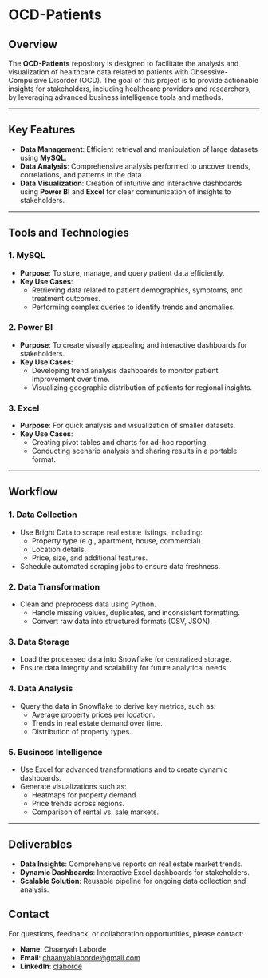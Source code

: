 # OCD-Patients

## Overview
The **OCD-Patients** repository is designed to facilitate the analysis and visualization of healthcare data related to patients with Obsessive-Compulsive Disorder (OCD). The goal of this project is to provide actionable insights for stakeholders, including healthcare providers and researchers, by leveraging advanced business intelligence tools and methods.

---

## Key Features
- **Data Management**: Efficient retrieval and manipulation of large datasets using **MySQL**.
- **Data Analysis**: Comprehensive analysis performed to uncover trends, correlations, and patterns in the data.
- **Data Visualization**: Creation of intuitive and interactive dashboards using **Power BI** and **Excel** for clear communication of insights to stakeholders.

---

## Tools and Technologies

### 1. MySQL
- **Purpose**: To store, manage, and query patient data efficiently.
- **Key Use Cases**:
  - Retrieving data related to patient demographics, symptoms, and treatment outcomes.
  - Performing complex queries to identify trends and anomalies.

### 2. Power BI
- **Purpose**: To create visually appealing and interactive dashboards for stakeholders.
- **Key Use Cases**:
  - Developing trend analysis dashboards to monitor patient improvement over time.
  - Visualizing geographic distribution of patients for regional insights.

### 3. Excel
- **Purpose**: For quick analysis and visualization of smaller datasets.
- **Key Use Cases**:
  - Creating pivot tables and charts for ad-hoc reporting.
  - Conducting scenario analysis and sharing results in a portable format.

---

## Workflow

### 1. **Data Collection**
- Use Bright Data to scrape real estate listings, including:
  - Property type (e.g., apartment, house, commercial).
  - Location details.
  - Price, size, and additional features.
- Schedule automated scraping jobs to ensure data freshness.

### 2. **Data Transformation**
- Clean and preprocess data using Python.
  - Handle missing values, duplicates, and inconsistent formatting.
  - Convert raw data into structured formats (CSV, JSON).

### 3. **Data Storage**
- Load the processed data into Snowflake for centralized storage.
- Ensure data integrity and scalability for future analytical needs.

### 4. **Data Analysis**
- Query the data in Snowflake to derive key metrics, such as:
  - Average property prices per location.
  - Trends in real estate demand over time.
  - Distribution of property types.

### 5. **Business Intelligence**
- Use Excel for advanced transformations and to create dynamic dashboards.
- Generate visualizations such as:
  - Heatmaps for property demand.
  - Price trends across regions.
  - Comparison of rental vs. sale markets.

---

## Deliverables
- **Data Insights**: Comprehensive reports on real estate market trends.
- **Dynamic Dashboards**: Interactive Excel dashboards for stakeholders.
- **Scalable Solution**: Reusable pipeline for ongoing data collection and analysis.

## Contact
For questions, feedback, or collaboration opportunities, please contact:
- **Name**: Chaanyah Laborde
- **Email**: chaanyahlaborde@gmail.com
- **LinkedIn**: [claborde](https://www.linkedin.com/in/claborde/)

